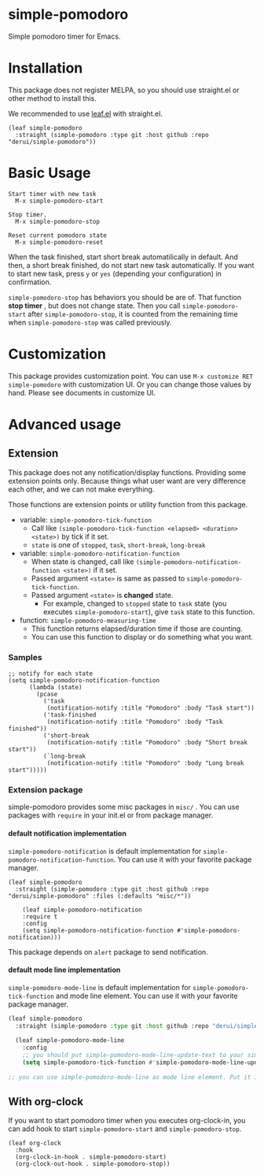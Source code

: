 # simple-pomodoro
Simple pomodoro timer for Emacs.

# Installation
This package does not register MELPA, so you should use straight.el or other method to install this.

We recommended to use [leaf.el](https://github.com/conao3/leaf.el) with straight.el.

```emacs-lisp
(leaf simple-pomodoro
  :straight (simple-pomodoro :type git :host github :repo "derui/simple-pomodoro"))
```

# Basic Usage
```
Start timer with new task
  M-x simple-pomodoro-start

Stop timer.
  M-x simple-pomodoro-stop
  
Reset current pomodoro state
  M-x simple-pomodoro-reset
```

When the task finished, start short break automatilically in default. And then, a short break finished, do not start new task automatically. If you want to start new task, press `y` or `yes` (depending your configuration) in confirmation.

`simple-pomodoro-stop` has behaviors you should be are of. That function **stop timer** , but does not change state. Then you call `simple-pomodoro-start` after `simple-pomodoro-stop`, it is counted from the remaining time when `simple-pomodoro-stop` was called previously.

# Customization
This package provides customization point. You can use `M-x customize RET simple-pomodoro` with customization UI. Or you can change those values by hand.
Please see documents in customize UI.

# Advanced usage

## Extension
This package does not any notification/display functions. Providing some extension points only. Because things what user want are very difference each other, and we can not make everything.

Those functions are extension points or utility function from this package.

- variable: `simple-pomodoro-tick-function`
  - Call like `(simple-pomodoro-tick-function <elapsed> <duration> <state>)` by tick if it set.
  - `state` is one of `stopped`, `task`, `short-break`, `long-break`
- variable: `simple-pomodoro-notification-function`
  - When state is changed, call like `(simple-pomodoro-notification-function <state>)` if it set.
  - Passed argument `<state>` is same as passed to `simple-pomodoro-tick-function`.
  - Passed argument `<state>` is **changed** state.
    - For example, changed to `stopped` state to `task` state (you executes `simple-pomodoro-start`), give `task` state to this function.
- function: `simple-pomodoro-measuring-time`
  - This function returns elapsed/duration time if those are counting.
  - You can use this function to display or do something what you want.
  
  
### Samples

```emacs-lisp
;; notify for each state
(setq simple-pomodoro-notification-function 
      (lambda (state) 
        (pcase 
          ('task
           (notification-notify :title "Pomodoro" :body "Task start"))
          ('task-finished
           (notification-notify :title "Pomodoro" :body "Task finished"))
          ('short-break
           (notification-notify :title "Pomodoro" :body "Short break start"))
          (`long-break
           (notification-notify :title "Pomodoro" :body "Long break start")))))
```

### Extension package ###
simple-pomodoro provides some misc packages in `misc/` . You can use packages with `require` in your init.el or from package manager.

#### default notification implementation ####

`simple-pomodoro-notification` is default implementation for `simple-pomodoro-notification-function`. You can use it with your favorite package manager.

```emacs-lisp
(leaf simple-pomodoro
  :straight (simple-pomodoro :type git :host github :repo "derui/simple-pomodoro" :files (:defaults "misc/*"))
  
    (leaf simple-pomodoro-notification
    :require t
    :config
    (setq simple-pomodoro-notification-function #'simple-pomodoro-notification)))
```

This package depends on `alert` package to send notification.

#### default mode line implementation ####
`simple-pomodoro-mode-line` is default implementation for `simple-pomodoro-tick-function` and mode line element. You can use it with your favorite package manager.

```lisp
(leaf simple-pomodoro
  :straight (simple-pomodoro :type git :host github :repo "derui/simple-pomodoro" :files (:defaults "misc/*"))
  
  (leaf simple-pomodoro-mode-line
    :config
    ;; you should put simple-pomodoro-mode-line-update-text to your simple-pomodoro-notification-function.
    (setq simple-pomodoro-tick-function #'simple-pomodoro-mode-line-update-text)))
    
;; you can use simple-pomodoro-mode-line as mode line element. Put it in mode-line-format.
```

## With org-clock
If you want to start pomodoro timer when you executes org-clock-in, you can add hook to start `simple-pomodoro-start` and `simple-pomodoro-stop`.

```emacs-lisp
(leaf org-clock
  :hook
  (org-clock-in-hook . simple-pomodoro-start)
  (org-clock-out-hook . simple-pomodoro-stop))
```
